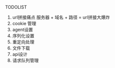 TODOLIST

1. url拼接痛点
  服务器 + 域名 + 路径 = url拼接大爆炸
2. cookie 管理
3. agent设置
4. 序列化设置
5. 重定向处理
6. 文件下载
7. api设计
8. 请求队列管理